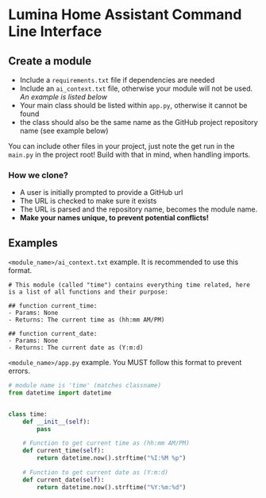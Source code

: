 # Lumina Home Assistant Command Line Interface

## Create a module

- Include a `requirements.txt` file if dependencies are needed
- Include an `ai_context.txt` file, otherwise your module will not be used. *An example is listed below*
- Your main class should be listed within `app.py`, otherwise it cannot be found
- the class should also be the same name as the GitHub project repository name (see example below)

You can include other files in your project, just note the get run in the `main.py` in the project root! Build with that in mind, when handling imports.

### How we clone?
- A user is initially prompted to provide a GitHub url
- The URL is checked to make sure it exists
- The URL is parsed and the repository name, becomes the module name.
- **Make your names unique, to prevent potential conflicts!**

## Examples

`<module_name>/ai_context.txt` example. It is recommended to use this format.  
```text
# This module (called "time") contains everything time related, here is a list of all functions and their purpose:

## function current_time:
- Params: None
- Returns: The current time as (hh:mm AM/PM)

## function current_date:
- Params: None
- Returns: The current date as (Y:m:d)
```

`<module_name>/app.py` example. You MUST follow this format to prevent errors.
```python
# module name is 'time' (matches classname)
from datetime import datetime


class time:
    def __init__(self):
        pass

    # Function to get current time as (hh:mm AM/PM)
    def current_time(self):
        return datetime.now().strftime("%I:%M %p")

    # Function to get current date as (Y:m:d)
    def current_date(self):
        return datetime.now().strftime("%Y:%m:%d")
```